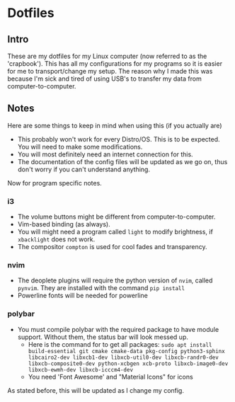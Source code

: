 # Dotfiles

## Intro
These are my dotfiles for my Linux computer (now referred to as the 'crapbook'). This has all my configurations for my programs so it is easier for me to transport/change my setup. The reason why I made this was because I'm sick and tired of using USB's to transfer my data from computer-to-computer.

## Notes
Here are some things to keep in mind when using this (if you actually are)

* This probably won't work for every Distro/OS. This is to be expected. You will need to make some modifications.
* You will most definitely need an internet connection for this.
* The documentation of the config files will be updated as we go on, thus don't worry if you can't understand anything.

Now for program specific notes.

### i3

* The volume buttons might be different from computer-to-computer.
* Vim-based binding (as always).
* You will might need a program called `light` to modify brightness, if `xbacklight` does not work.
* The compositor `compton` is used for cool fades and transparency.

### nvim

* The deoplete plugins will require the python version of `nvim`, called `pynvim`. They are installed with the command `pip install`
* Powerline fonts will be needed for powerline

### polybar

* You must compile polybar with the required package to have module support. Without them, the status bar will look messed up.
   * Here is the command for to get all packages: `sudo apt install build-essential git cmake cmake-data pkg-config python3-sphinx libcairo2-dev libxcb1-dev libxcb-util0-dev libxcb-randr0-dev libxcb-composite0-dev python-xcbgen xcb-proto libxcb-image0-dev libxcb-ewmh-dev libxcb-icccm4-dev`
   * You need 'Font Awesome' and "Material Icons" for icons

As stated before, this will be updated as I change my config.
